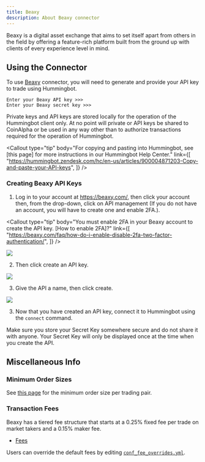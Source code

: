 ```yaml
---
title: Beaxy
description: About Beaxy connector
---
```




Beaxy is a digital asset exchange that aims to set itself apart from others in the field by offering a feature-rich platform built from the ground up with clients of every experience level in mind.

## Using the Connector

To use [Beaxy](https://beaxy.com/) connector, you will need to generate and provide your API key to trade using Hummingbot.

```
Enter your Beaxy API key >>>
Enter your Beaxy secret key >>>
```

Private keys and API keys are stored locally for the operation of the Hummingbot client only. At no point will private or API keys be shared to CoinAlpha or be used in any way other than to authorize transactions required for the operation of Hummingbot.

<Callout
  type="tip"
  body="For copying and pasting into Hummingbot, see [this page] for more instructions in our Hummingbot Help Center."
  link={[
    "https://hummingbot.zendesk.com/hc/en-us/articles/900004871203-Copy-and-paste-your-API-keys",
  ]}
/>

### Creating Beaxy API Keys

1. Log in to your account at https://beaxy.com/, then click your account then, from the drop-down, click on API management (If you do not have an account, you will have to create one and enable 2FA.).

<Callout
  type="tip"
  body="You must enable 2FA in your Beaxy account to create the API key. [How to enable 2FA]?"
  link={[
    "https://beaxy.com/faq/how-do-i-enable-disable-2fa-two-factor-authentication/",
  ]}
/>

![](/assets/img/beaxyapi.png)

2. Then click create an API key.

![](/assets/img/beaxyapi-key.png)

3. Give the API a name, then click create.

![](/assets/img/beaxycreate.png)

3. Now that you have created an API key, connect it to Hummingbot using the `connect` command.

Make sure you store your Secret Key somewhere secure and do not share it with anyone. Your Secret Key will only be displayed once at the time when you create the API.

<Callout
  type="warning"
  body="If you lose your Secret Key, you can delete the API and create a new one. However, it will be impossible to reuse the same API."
/>

## Miscellaneous Info

### Minimum Order Sizes

See [this page](https://beaxy.com/faq/what-are-the-market-trading-rules/) for the minimum order size per trading pair.

### Transaction Fees

Beaxy has a tiered fee structure that starts at a 0.25% fixed fee per trade on market takers and a 0.15% maker fee.

- [Fees](https://beaxy.com/faq/what-is-the-fee-structure/#:~:text=Trading%20Fees,and%20a%200.15%25%20maker%20fee.)

Users can override the default fees by editing [`conf_fee_overrides.yml`](/operation/override-fees/).
